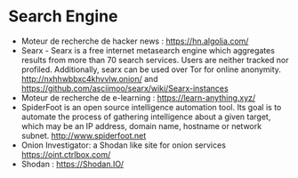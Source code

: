 Search Engine
==========

* Moteur de recherche de hacker news : https://hn.algolia.com/
* Searx - Searx is a free internet metasearch engine which aggregates results from more than 70 search services. Users are neither tracked nor profiled. Additionally, searx can be used over Tor for online anonymity. http://nxhhwbbxc4khvvlw.onion/ and https://github.com/asciimoo/searx/wiki/Searx-instances
* Moteur de recherche de e-learning : https://learn-anything.xyz/
* SpiderFoot is an open source intelligence automation tool. Its goal is to automate the process of gathering intelligence about a given target, which may be an IP address, domain name, hostname or network subnet. http://www.spiderfoot.net
* Onion Investigator: a Shodan like site for onion services https://oint.ctrlbox.com/
* Shodan : https://Shodan.IO/